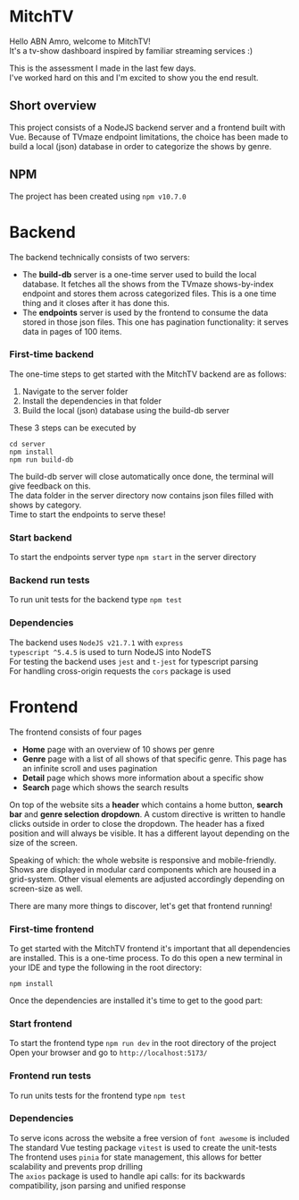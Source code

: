 # MitchTV

Hello ABN Amro, welcome to MitchTV!<br>
It's a tv-show dashboard inspired by familiar streaming services :)

This is the assessment I made in the last few days.<br>
I've worked hard on this and I'm excited to show you the end result.

## Short overview

This project consists of a NodeJS backend server and a frontend built with Vue. Because of TVmaze endpoint limitations, the choice has been made to build a local (json) database in order to categorize the shows by genre.

## NPM

The project has been created using `npm v10.7.0`

# Backend

The backend technically consists of two servers:

- The **build-db** server is a one-time server used to build the local database. It fetches all the shows from the TVmaze shows-by-index endpoint and stores them across categorized files. This is a one time thing and it closes after it has done this.
- The **endpoints** server is used by the frontend to consume the data stored in those json files. This one has pagination functionality: it serves data in pages of 100 items.

### First-time backend

The one-time steps to get started with the MitchTV backend are as follows:

1. Navigate to the server folder
2. Install the dependencies in that folder
3. Build the local (json) database using the build-db server

These 3 steps can be executed by

```
cd server
npm install
npm run build-db
```

The build-db server will close automatically once done, the terminal will give feedback on this.<br>
The data folder in the server directory now contains json files filled with shows by category.<br>
Time to start the endpoints to serve these!

### Start backend

To start the endpoints server type `npm start` in the server directory

### Backend run tests

To run unit tests for the backend type `npm test`

### Dependencies

The backend uses `NodeJS v21.7.1` with `express`<br>
`typescript ^5.4.5` is used to turn NodeJS into NodeTS<br>
For testing the backend uses `jest` and `t-jest` for typescript parsing<br>
For handling cross-origin requests the `cors` package is used

# Frontend

The frontend consists of four pages

- **Home** page with an overview of 10 shows per genre
- **Genre** page with a list of all shows of that specific genre. This page has an infinite scroll and uses pagination
- **Detail** page which shows more information about a specific show
- **Search** page which shows the search results

On top of the website sits a **header** which contains a home button, **search bar** and **genre selection dropdown**. A custom directive is written to handle clicks outside in order to close the dropdown. The header has a fixed position and will always be visible. It has a different layout depending on the size of the screen.

Speaking of which: the whole website is responsive and mobile-friendly. Shows are displayed in modular card components which are housed in a grid-system. Other visual elements are adjusted accordingly depending on screen-size as well.

There are many more things to discover, let's get that frontend running!

### First-time frontend

To get started with the MitchTV frontend it's important that all dependencies are installed. This is a one-time process. To do this open a new terminal in your IDE and type the following in the root directory:

```
npm install
```

Once the dependencies are installed it's time to get to the good part:

### Start frontend

To start the frontend type `npm run dev` in the root directory of the project<br>
Open your browser and go to `http://localhost:5173/`

### Frontend run tests

To run units tests for the frontend type `npm test`

### Dependencies

To serve icons across the website a free version of `font awesome` is included<br>
The standard Vue testing package `vitest` is used to create the unit-tests<br>
The frontend uses `pinia` for state management, this allows for better scalability and prevents prop drilling<br>
The `axios` package is used to handle api calls: for its backwards compatibility, json parsing and unified response
